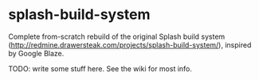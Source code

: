 # splash-build-system

Complete from-scratch rebuild of the original Splash build system
(http://redmine.drawersteak.com/projects/splash-build-system/), inspired by Google Blaze.

TODO: write some stuff here. See the wiki for most info.
